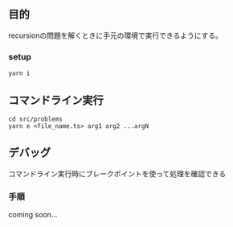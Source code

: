 ## 目的

recursionの問題を解くときに手元の環境で実行できるようにする。

### setup

```
yarn i
```

## コマンドライン実行


```
cd src/problems
yarn e <file_name.ts> arg1 arg2 ...argN
```

## デバッグ

コマンドライン実行時にブレークポイントを使って処理を確認できる

### 手順

coming soon...
